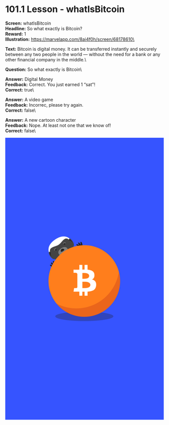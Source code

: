 # 101.1 Lesson - whatIsBitcoin

**Screen:** whatIsBitcoin\
**Headline:** So what exactly is Bitcoin?\
**Reward:** 1\
**Illustration:** https://marvelapp.com/8ai4f0h/screen/68178610\

**Text:** Bitcoin is digital money. It can be transferred instantly and securely between any two people in the world — without the need for a bank or any other financial company in the middle.\

**Question:** So what exactly is Bitcoin\

**Answer:** Digital Money\
**Feedback:** Correct. You just earned 1 “sat”!\
**Correct:** true\

**Answer:** A video game\
**Feedback:** Incorrec, please try again.\
**Correct:** false\

**Answer:** A new cartoon character\
**Feedback:** Nope. At least not one that we know of!\
**Correct:** false\


![](<../.gitbook/assets/image (2).png>)

